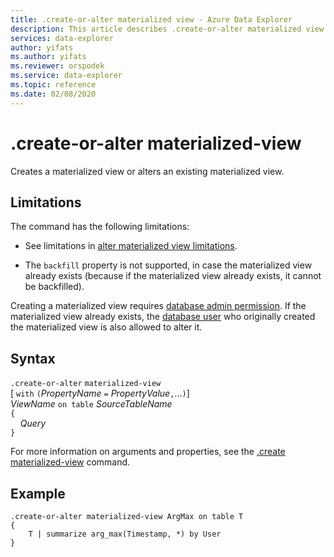 ```yaml
---
title: .create-or-alter materialized view - Azure Data Explorer
description: This article describes .create-or-alter materialized view in Azure Data Explorer.
services: data-explorer
author: yifats
ms.author: yifats
ms.reviewer: orspodek
ms.service: data-explorer
ms.topic: reference
ms.date: 02/08/2020
---
```

# .create-or-alter materialized-view

Creates a materialized view or alters an existing materialized view.

## Limitations

The command has the following limitations:

* See limitations in [alter materialized view limitations](materialized-view-alter.md#alter-materialized-view-limitations).

* The `backfill` property is not supported, in case the materialized view already exists (because if the materialized view already exists, it cannot be backfilled).

Creating a materialized view requires [database admin permission](../management/access-control/role-based-authorization.md). If the materialized view already exists, the [database user](../management/access-control/role-based-authorization.md) who originally created the materialized view is also allowed to alter it.

## Syntax

`.create-or-alter` `materialized-view` <br>
[ `with` `(`*PropertyName* `=` *PropertyValue*`,`...`)`] <br>
*ViewName* `on table` *SourceTableName* <br>
`{`<br>&nbsp;&nbsp;&nbsp;&nbsp;*Query*<br>`}`

For more information on arguments and properties, see the [.create materialized-view](materialized-view-create.md) command.

## Example

```kusto
.create-or-alter materialized-view ArgMax on table T
{
    T | summarize arg_max(Timestamp, *) by User
}
```
